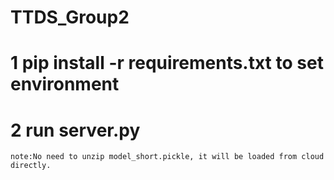 # TTDS_Group2

# 1  pip install -r requirements.txt to set environment
# 2  run server.py
    note:No need to unzip model_short.pickle, it will be loaded from cloud directly.

